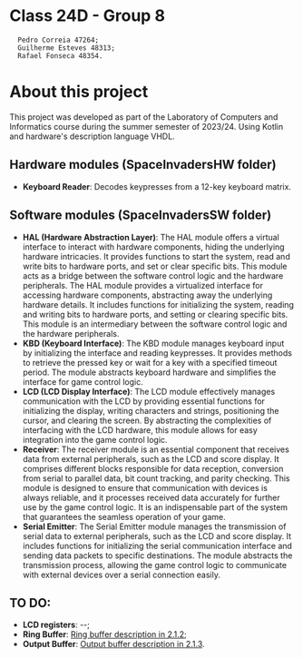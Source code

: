 # Class 24D - Group 8
      Pedro Correia 47264;
      Guilherme Esteves 48313;
      Rafael Fonseca 48354.

# About this project

This project was developed as part of the Laboratory of Computers and Informatics course during the summer semester of 2023/24. Using Kotlin and hardware's description language VHDL.

## Hardware modules (SpaceInvadersHW folder)

- **Keyboard Reader**: Decodes keypresses from a 12-key keyboard matrix.

## Software modules (SpaceInvadersSW folder)

- **HAL (Hardware Abstraction Layer)**: The HAL module offers a virtual interface to interact with hardware components, hiding the underlying hardware intricacies. It provides functions to start the system, read and write bits to hardware ports, and set or clear specific bits. This module acts as a bridge between the software control logic and the hardware peripherals. The HAL module provides a virtualized interface for accessing hardware components, abstracting away the underlying hardware details. It includes functions for initializing the system, reading and writing bits to hardware ports, and setting or clearing specific bits. This module is an intermediary between the software control logic and the hardware peripherals.
-  **KBD (Keyboard Interface)**: The KBD module manages keyboard input by initializing the interface and reading keypresses. It provides methods to retrieve the pressed key or wait for a key with a specified timeout period. The module abstracts keyboard hardware and simplifies the interface for game control logic.
-  **LCD (LCD Display Interface)**: The LCD module effectively manages communication with the LCD by providing essential functions for initializing the display, writing characters and strings, positioning the cursor, and clearing the screen. By abstracting the complexities of interfacing with the LCD hardware, this module allows for easy integration into the game control logic.
-  **Receiver**: The receiver module is an essential component that receives data from external peripherals, such as the LCD and score display. It comprises different blocks responsible for data reception, conversion from serial to parallel data, bit count tracking, and parity checking. This module is designed to ensure that communication with devices is always reliable, and it processes received data accurately for further use by the game control logic. It is an indispensable part of the system that guarantees the seamless operation of your game.
-  **Serial Emitter**: The Serial Emitter module manages the transmission of serial data to external peripherals, such as the LCD and score display. It includes functions for initializing the serial communication interface and sending data packets to specific destinations. The module abstracts the transmission process, allowing the game control logic to communicate with external devices over a serial connection easily.

## TO DO:
- **LCD registers**: --;
- **Ring Buffer**: [Ring buffer description in 2.1.2](https://github.com/rafaelfonseca55/SpaceInvaders/wiki#21-keyboard-reader); 
- **Output Buffer**: [Output buffer description in 2.1.3](https://github.com/rafaelfonseca55/SpaceInvaders/wiki#21-keyboard-reader).

